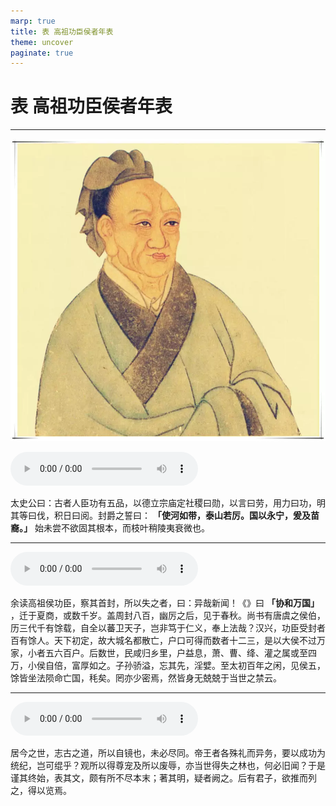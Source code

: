 ```yaml
---
marp: true
title: 表 高祖功臣侯者年表
theme: uncover
paginate: true
---
```


# 表 高祖功臣侯者年表

---

![bg left](assets/images/simaqian.webp)

![](assets/audios/018/1.mp3)

太史公曰：古者人臣功有五品，以德立宗庙定社稷曰勋，以言曰劳，用力曰功，明其等曰伐，积日曰阅。封爵之誓曰： __「使河如带，泰山若厉。国以永宁，爰及苗裔。」__ 始未尝不欲固其根本，而枝叶稍陵夷衰微也。

---

![](assets/audios/018/2.mp3)

余读高祖侯功臣，察其首封，所以失之者，曰：异哉新闻！《》曰 __「协和万国」__ ，迁于夏商，或数千岁。盖周封八百，幽厉之后，见于春秋。尚书有唐虞之侯伯，历三代千有馀载，自全以蕃卫天子，岂非笃于仁义，奉上法哉？汉兴，功臣受封者百有馀人。天下初定，故大城名都散亡，户口可得而数者十二三，是以大侯不过万家，小者五六百户。后数世，民咸归乡里，户益息，萧、曹、绛、灌之属或至四万，小侯自倍，富厚如之。子孙骄溢，忘其先，淫嬖。至太初百年之闲，见侯五，馀皆坐法陨命亡国，秏矣。罔亦少密焉，然皆身无兢兢于当世之禁云。

---

![](assets/audios/018/3.mp3)

居今之世，志古之道，所以自镜也，未必尽同。帝王者各殊礼而异务，要以成功为统纪，岂可绲乎？观所以得尊宠及所以废辱，亦当世得失之林也，何必旧闻？于是谨其终始，表其文，颇有所不尽本末；著其明，疑者阙之。后有君子，欲推而列之，得以览焉。